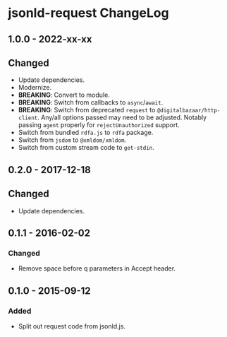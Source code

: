 # jsonld-request ChangeLog

## 1.0.0 - 2022-xx-xx

## Changed
- Update dependencies.
- Modernize.
- **BREAKING**: Convert to module.
- **BREAKING**: Switch from callbacks to `async`/`await`.
- **BREAKING**: Switch from deprecated `request` to
  `@digitalbazaar/http-client`. Any/all options passed may need to be adjusted.
  Notably passing `agent` properly for `rejectUnauthorized` support.
- Switch from bundled `rdfa.js` to `rdfa` package.
- Switch from `jsdom` to `@xmldom/xmldom`.
- Switch from custom stream code to `get-stdin`.

## 0.2.0 - 2017-12-18

## Changed
- Update dependencies.

## 0.1.1 - 2016-02-02

### Changed
- Remove space before q parameters in Accept header.

## 0.1.0 - 2015-09-12

### Added
- Split out request code from jsonld.js.
